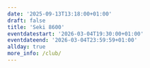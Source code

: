 ```yaml
---
date: '2025-09-13T13:18:00+01:00'
draft: false
title: 'Seki 8600'
eventdatestart: '2026-03-04T19:30:00+01:00'
eventdateend: '2026-03-04T23:59:59+01:00'
allday: true
more_info: /club/
---
```

